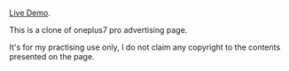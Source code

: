 [Live Demo](https://cptdoraemon.github.io/oneplus7pro/).

This is a clone of oneplus7 pro advertising page.

It's for my practising use only, I do not claim any copyright to the contents presented on the page.